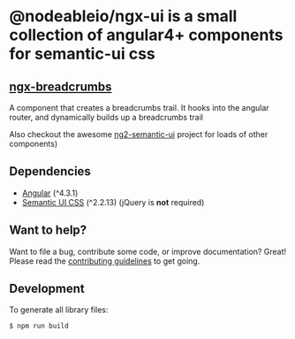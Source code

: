 # @nodeableio/ngx-ui is a small collection of angular4+ components for semantic-ui css

## [ngx-breadcrumbs](src/lib/modules/breadcrumbs/README.md)
A component that creates a breadcrumbs trail. It hooks into the angular router, and dynamically builds up a breadcrumbs trail

Also checkout the awesome [ng2-semantic-ui](https://github.com/edcarroll/ng2-semantic-ui) project for loads of other components)

## Dependencies

* [Angular](https://angular.io) (^4.3.1)
* [Semantic UI CSS](http://semantic-ui.com/) (^2.2.13) (jQuery is **not** required)

## Want to help?

Want to file a bug, contribute some code, or improve documentation? Great! Please read the [contributing guidelines](./CONTRIBUTING.md) to get going.

## Development

To generate all library files:

```bash
$ npm run build
```
